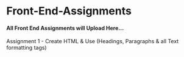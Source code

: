 # Front-End-Assignments
<h4>All Front End Assignments will Upload Here...</h4>
Assignment 1 - Create HTML & Use (Headings, Paragraphs & all Text formatting tags) <br>

